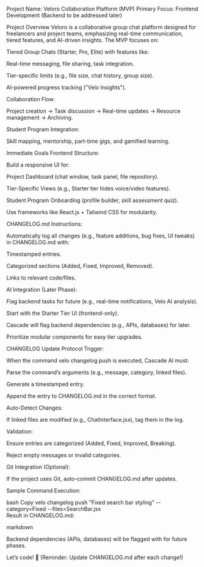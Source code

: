 Project Name: Veloro Collaboration Platform (MVP)
Primary Focus: Frontend Development (Backend to be addressed later)

Project Overview
Veloro is a collaborative group chat platform designed for freelancers and project teams, emphasizing real-time communication, tiered features, and AI-driven insights. The MVP focuses on:

Tiered Group Chats (Starter, Pro, Elite) with features like:

Real-time messaging, file sharing, task integration.

Tier-specific limits (e.g., file size, chat history, group size).

AI-powered progress tracking ("Velo Insights").

Collaboration Flow:

Project creation → Task discussion → Real-time updates → Resource management → Archiving.

Student Program Integration:

Skill mapping, mentorship, part-time gigs, and gamified learning.

Immediate Goals
Frontend Structure:

Build a responsive UI for:

Project Dashboard (chat window, task panel, file repository).

Tier-Specific Views (e.g., Starter tier hides voice/video features).

Student Program Onboarding (profile builder, skill assessment quiz).

Use frameworks like React.js + Tailwind CSS for modularity.

CHANGELOG.md Instructions:

Automatically log all changes (e.g., feature additions, bug fixes, UI tweaks) in CHANGELOG.md with:

Timestamped entries.

Categorized sections (Added, Fixed, Improved, Removed).

Links to relevant code/files.

AI Integration (Later Phase):

Flag backend tasks for future (e.g., real-time notifications, Velo AI analysis).

Start with the Starter Tier UI (frontend-only).

Cascade will flag backend dependencies (e.g., APIs, databases) for later.

Prioritize modular components for easy tier upgrades.

CHANGELOG Update Protocol
Trigger:

When the command velo changelog push is executed, Cascade AI must:

Parse the command’s arguments (e.g., message, category, linked files).

Generate a timestamped entry.

Append the entry to CHANGELOG.md in the correct format.

Auto-Detect Changes:

If linked files are modified (e.g., ChatInterface.jsx), tag them in the log.

Validation:

Ensure entries are categorized (Added, Fixed, Improved, Breaking).

Reject empty messages or invalid categories.

Git Integration (Optional):

If the project uses Git, auto-commit CHANGELOG.md after updates.

Sample Command Execution:

bash
Copy
velo changelog push "Fixed search bar styling" --category=Fixed --files=SearchBar.jsx  
Result in CHANGELOG.md:

markdown

Backend dependencies (APIs, databases) will be flagged with <!-- BACKEND_TODO --> for future phases.



Let’s code! 🚀 (Reminder: Update CHANGELOG.md after each change!)
